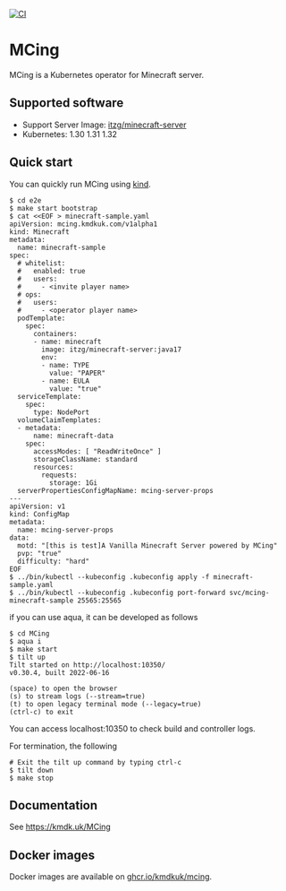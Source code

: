 [![CI](https://github.com/kmdkuk/mcing/actions/workflows/ci.yaml/badge.svg)](https://github.com/kmdkuk/mcing/actions/workflows/ci.yaml)

# MCing


MCing is a Kubernetes operator for Minecraft server.

## Supported software

- Support Server Image: [itzg/minecraft-server](https://hub.docker.com/r/itzg/minecraft-server)
- Kubernetes: 1.30 1.31 1.32

## Quick start

You can quickly run MCing using [kind](https://kind.sigs.k8s.io/).

```
$ cd e2e
$ make start bootstrap
$ cat <<EOF > minecraft-sample.yaml
apiVersion: mcing.kmdkuk.com/v1alpha1
kind: Minecraft
metadata:
  name: minecraft-sample
spec:
  # whitelist:
  #   enabled: true
  #   users:
  #     - <invite player name>
  # ops:
  #   users:
  #     - <operator player name>
  podTemplate:
    spec:
      containers:
      - name: minecraft
        image: itzg/minecraft-server:java17
        env:
        - name: TYPE
          value: "PAPER"
        - name: EULA
          value: "true"
  serviceTemplate:
    spec:
      type: NodePort
  volumeClaimTemplates:
  - metadata:
      name: minecraft-data
    spec:
      accessModes: [ "ReadWriteOnce" ]
      storageClassName: standard
      resources:
        requests:
          storage: 1Gi
  serverPropertiesConfigMapName: mcing-server-props
---
apiVersion: v1
kind: ConfigMap
metadata:
  name: mcing-server-props
data:
  motd: "[this is test]A Vanilla Minecraft Server powered by MCing"
  pvp: "true"
  difficulty: "hard"
EOF
$ ../bin/kubectl --kubeconfig .kubeconfig apply -f minecraft-sample.yaml
$ ../bin/kubectl --kubeconfig .kubeconfig port-forward svc/mcing-minecraft-sample 25565:25565
```

if you can use aqua, it can be developed as follows

```
$ cd MCing
$ aqua i
$ make start
$ tilt up
Tilt started on http://localhost:10350/
v0.30.4, built 2022-06-16

(space) to open the browser
(s) to stream logs (--stream=true)
(t) to open legacy terminal mode (--legacy=true)
(ctrl-c) to exit
```

You can access localhost:10350 to check build and controller logs.

For termination, the following
```
# Exit the tilt up command by typing ctrl-c
$ tilt down
$ make stop
```

## Documentation

See https://kmdk.uk/MCing

## Docker images

Docker images are available on [ghcr.io/kmdkuk/mcing](https://github.com/kmdkuk/packages/container/package/mcing).

